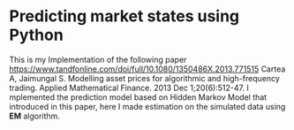#  Predicting market states using Python

This is my Implementation of the following paper 
https://www.tandfonline.com/doi/full/10.1080/1350486X.2013.771515
Cartea A, Jaimungal S. Modelling asset prices for algorithmic and high-frequency trading. Applied Mathematical Finance. 2013 Dec 1;20(6):512-47.
I mplemented the prediction model based on Hidden Markov Model that introduced in this paper, here I made estimation on the simulated data using **EM** algorithm.
